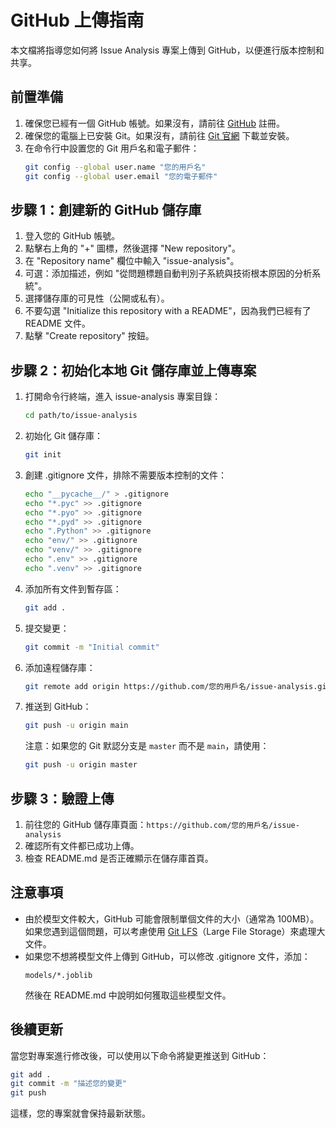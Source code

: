 # GitHub 上傳指南

本文檔將指導您如何將 Issue Analysis 專案上傳到 GitHub，以便進行版本控制和共享。

## 前置準備

1. 確保您已經有一個 GitHub 帳號。如果沒有，請前往 [GitHub](https://github.com/) 註冊。
2. 確保您的電腦上已安裝 Git。如果沒有，請前往 [Git 官網](https://git-scm.com/) 下載並安裝。
3. 在命令行中設置您的 Git 用戶名和電子郵件：
   ```bash
   git config --global user.name "您的用戶名"
   git config --global user.email "您的電子郵件"
   ```

## 步驟 1：創建新的 GitHub 儲存庫

1. 登入您的 GitHub 帳號。
2. 點擊右上角的 "+" 圖標，然後選擇 "New repository"。
3. 在 "Repository name" 欄位中輸入 "issue-analysis"。
4. 可選：添加描述，例如 "從問題標題自動判別子系統與技術根本原因的分析系統"。
5. 選擇儲存庫的可見性（公開或私有）。
6. 不要勾選 "Initialize this repository with a README"，因為我們已經有了 README 文件。
7. 點擊 "Create repository" 按鈕。

## 步驟 2：初始化本地 Git 儲存庫並上傳專案

1. 打開命令行終端，進入 issue-analysis 專案目錄：
   ```bash
   cd path/to/issue-analysis
   ```

2. 初始化 Git 儲存庫：
   ```bash
   git init
   ```

3. 創建 .gitignore 文件，排除不需要版本控制的文件：
   ```bash
   echo "__pycache__/" > .gitignore
   echo "*.pyc" >> .gitignore
   echo "*.pyo" >> .gitignore
   echo "*.pyd" >> .gitignore
   echo ".Python" >> .gitignore
   echo "env/" >> .gitignore
   echo "venv/" >> .gitignore
   echo ".env" >> .gitignore
   echo ".venv" >> .gitignore
   ```

4. 添加所有文件到暫存區：
   ```bash
   git add .
   ```

5. 提交變更：
   ```bash
   git commit -m "Initial commit"
   ```

6. 添加遠程儲存庫：
   ```bash
   git remote add origin https://github.com/您的用戶名/issue-analysis.git
   ```

7. 推送到 GitHub：
   ```bash
   git push -u origin main
   ```
   
   注意：如果您的 Git 默認分支是 `master` 而不是 `main`，請使用：
   ```bash
   git push -u origin master
   ```

## 步驟 3：驗證上傳

1. 前往您的 GitHub 儲存庫頁面：`https://github.com/您的用戶名/issue-analysis`
2. 確認所有文件都已成功上傳。
3. 檢查 README.md 是否正確顯示在儲存庫首頁。

## 注意事項

- 由於模型文件較大，GitHub 可能會限制單個文件的大小（通常為 100MB）。如果您遇到這個問題，可以考慮使用 [Git LFS](https://git-lfs.github.com/)（Large File Storage）來處理大文件。
- 如果您不想將模型文件上傳到 GitHub，可以修改 .gitignore 文件，添加：
  ```
  models/*.joblib
  ```
  然後在 README.md 中說明如何獲取這些模型文件。

## 後續更新

當您對專案進行修改後，可以使用以下命令將變更推送到 GitHub：

```bash
git add .
git commit -m "描述您的變更"
git push
```

這樣，您的專案就會保持最新狀態。
